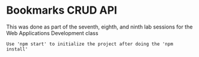 <h1>
    Bookmarks CRUD API
</h1>

<p>
    This was done as part of the seventh, eighth, and ninth lab sessions for the Web Applications Development class

    Use 'npm start' to initialize the project after doing the 'npm install'
</p>